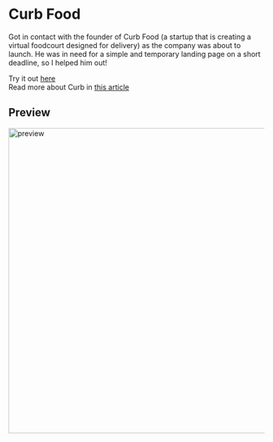 # Curb Food
Got in contact with the founder of Curb Food (a startup that is creating a virtual foodcourt designed for delivery) as the company was about to launch. He was in need for a simple and temporary landing page on a short deadline, so I helped him out! 

Try it out [here](https://johan-akerman.github.io/CurbFood/)<br />
Read more about Curb in [this article](https://www.eu-startups.com/2020/12/stockholm-based-curb-secures-e3-2-million-to-create-the-worlds-largest-virtual-food-court/)

## Preview
<img src="https://i.gyazo.com/ef4f59ab5c2b9a3d1cd75b934cbc60de.gif" alt="preview"
	title="Desktop preview" width="600" /> 
